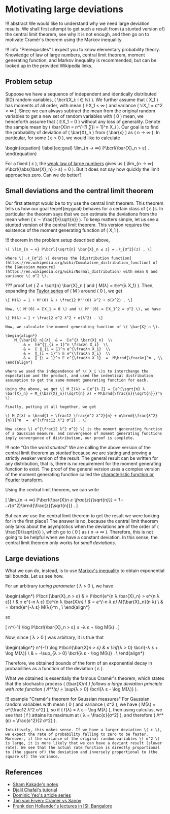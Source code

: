 #   Motivating large deviations

!!! abstract
    We would like to understand why we need large deviation results. We shall first attempt to get such a result from (a stunted version of) the central limit theorem, see why it is not enough, and then go on to motivate Cramér's theorem using the Markov inequality.

!!! info "Prerequisites"
    I expect you to know elementary probability theory. Knowledge of law of large numbers, central limit theorem, moment generating function, and Markov inequality is recommended, but can be looked up in the provided Wikipedia links.


## Problem setup

Suppose we have a sequence of independent and identically distributed (IID) random variables, \( \bcrl{X_i: i ∈ ℕ} \). We further assume that \( X_1 \) has moments of all order, with mean \( 𝔼X_1 < ∞ \) and variance \( 𝕍X_1 = σ^2 < ∞ \). Since we can always subtract the mean from the original random variables to get a new set of random variables with \( 0 \) mean, we henceforth assume that \( 𝔼X_1 = 0 \) without any loss of generality. Denote the sample mean by \( \bar{X}_n = n^{-1} ∑_{i = 1}^n X_i \). Our goal is to find the probability of deviation of \( \bar{X}_n \) from \( \bar{x} \) as \( n → ∞ \). In particular, for some \( ε > 0 \), we would like to calculate

\begin{equation}  \label{eq:goal}
    \lim_{n → ∞} ℙ\bcrl{\bar{X}_n > ε} .
\end{equation}

For a fixed \( ε \), the [weak law of large numbers](https://en.wikipedia.org/wiki/Law_of_large_numbers) gives us \( \lim_{n → ∞} ℙ\bcrl{\abs{\bar{X}_n} > ε} = 0 \). But it does not say how quickly the limit approaches zero. Can we do better?


##  Small deviations and the central limit theorem

Our first attempt would be to try use the central limit theorem. This theorem tells us how our goal \eqref{eq:goal} behaves for a certain class of \( ε \)s. In particular the theorem says that we can estimate the deviations from the mean when \( ε ∼ \frac{1}{\sqrt{n}} \). To keep matters simple, let us see a stunted version of the central limit theorem. This version requires the existence of the moment generating function of \( X_1 \).

!!! theorem
    In the problem setup described above,

    \[ \lim_{n → ∞} ℙ\bcrl{\sqrt{n} \bar{X}_n ≤ z} = 𝒩_{σ^2}(z) , \]

    where \( 𝒩_{σ^2} \) denotes the [distribution function](https://en.wikipedia.org/wiki/Cumulative_distribution_function) of the [Gaussian measure](https://en.wikipedia.org/wiki/Normal_distribution) with mean 0 and variance \( σ^2 \).

??? proof
    Let \( Z = \sqrt{n} \bar{X}_n \) and \( M(λ) = 𝔼e^{λ X_1} \). Then, expanding the [Taylor series](https://en.wikipedia.org/wiki/Taylor_series) of \( M \) around \( 0 \), we get

    \[ M(λ) = 1 + M'(0) λ + \frac12 M''(0) λ^2 + o(λ^2) . \]

    Now, \( M'(0) = 𝔼X_1 = 0 \) and \( M''(0) = 𝔼X_1^2 = σ^2 \), we have

    \[ M(λ) = 1 + \frac12 σ^2 λ^2 + o(λ^2) . \]

    Now, we calculate the moment generating function of \( \bar{X}_n \).

    \begin{align*}
        M_{\bar{X}_n}(λ)  & =  𝔼e^{λ \bar{X}_n}  \\
            & =  𝔼e^{∑_{i = 1}^n \fracλn X_i}  \\
            & =  𝔼 ∏_{i = 1}^n e^{\fracλn X_i}  \\
            & =  ∏_{i = 1}^n 𝔼 e^{\fracλn X_i}  \\
            & =  ∏_{i = 1}^n 𝔼 e^{\fracλn X_1}  =  M\brnd{\fracλn}^n , \\
    \end{align*}

    where we used the independence of \( X_i \)s to interchange the expectation and the product, and used the indentical distribution assumption to get the same moment generating function for each.

    Using the above, we get \( M_Z(λ) = 𝔼e^{λ Z} = 𝔼e^{\sqrt{n} λ \bar{X}_n} = M_{\bar{X}_n}(\sqrt{n} λ) = M\brnd{\frac{λ}{\sqrt{n}}}^n \).

    Finally, putting it all together, we get

    \[ M_Z(λ) = \brnd{1 + \frac12 \frac{σ^2 λ^2}{n} + o\brnd{\frac{λ^2}{n}}}^n  →  e^{\frac12 λ^2 σ^2} . \]

    Now since \( e^{\frac12 λ^2 σ^2} \) is the moment generating function of a Gaussian measure, and convergence of moment generating functions imply convergence of distribution, our proof is complete.


!!! note "On the word *stunted*"
    We are calling the above version of the central limit theorem as *stunted* because we are stating and proving a strictly weaker version of the result. The general result can be written for any distribution, that is, there is no requirement for the moment generating function to exist. The proof of the general version uses a complex version of the moment generating function called the [characteristic function or Fourier transform](https://en.wikipedia.org/wiki/Characteristic_function_(probability_theory)).

Using the central limit theorem, we can write

\[ \lim_{n → ∞} ℙ\bcrl{\bar{X}_n ≥ \frac{z}{\sqrt{n}}} = 1 - 𝒩_{σ^2}\brnd{\frac{z}{\sqrt{n}}} . \]

But can we use the central limit theorem to get the result we were looking for in the first place? The answer is no, because the central limit theorem only talks about the asymptotics when the deviations are of the order of \( \frac{1}{\sqrt{n}} \), which go to \( 0 \) as \( n → ∞ \). Therefore, this is not going to be helpful when we have a constant deviation. In this sense, the central limit theorem only works for *small deviations*.


##  Large deviations

What we can do, instead, is to use [Markov's inequality](https://en.wikipedia.org/wiki/Markov%27s_inequality) to obtain exponential tail bounds. Let us see how.

For an arbitrary *tuning parameter* \( λ > 0 \), we have

\begin{align*}
    ℙ\bcrl{\bar{X}_n > ε}  & =  ℙ\bcrl{e^{n λ \bar{X}_n} > e^{n λ ε}}  \\
        & ≤  e^{-n λ ε} 𝔼e^{n λ \bar{X}_n}  \\
        & =  e^{-n λ ε} M_{\bar{X}_n}(n λ)  \\
        & =  \brnd{e^{-λ ε} M(λ)}^n ,  \\
\end{align*}

so

\[ n^{-1} \log ℙ\bcrl{\bar{X}_n > ε} ≤ -λ ε + \log M(λ) . \]

Now, since \( λ > 0 \) was arbitrary, it is true that

\begin{align*}
    n^{-1} \log ℙ\bcrl{\bar{X}_n > ε}  & ≤  \inf_{λ > 0} \bcrl{-λ ε + \log M(λ)}  \\
        & =  -\sup_{λ > 0} \bcrl{λ ε - \log M(λ)} .  \\
\end{align*}

Therefore, we obtained bounds of the form of an exponential decay in probabilities as a function of the deviation \( ε \).

What we obtained is essentially the famous Cramér's theorem, which states that the stochastic process \( (\bar{X}_n) \) follows a large deviation principle with rate function \( Λ^*(ε) = \sup_{λ > 0} \bcrl{λ ε - \log M(λ)} \).

!!! example "Cramér's theorem for Gaussian measures"
    For Gaussian random variables with mean \( 0 \) and variance \( σ^2 \), we have \( M(λ) = e^{\frac12 λ^2 σ^2} \), so if \( f(λ) = λ ε - \log M(λ) \), then using calculus, we see that \( f \) attains its maximum at \( λ = \frac{ε}{σ^2} \), and therefore \( Λ^*(ε) = \frac{ε^2}{2 σ^2} \).

    Intuitively, this makes sense. If we have a larger deviation \( ε \), we expect the rate of probability falling to zero to be faster. Moreover, if the variance of the original random variables \( σ^2 \) is large, it is more likely that we can have a deviant result (slower rate). We see that the actual rate function is directly proportional to (the square of) the deviation and inversely proportional to (the square of) the variance.


##  References

*   [Sham Kakade's notes](http://stat.wharton.upenn.edu/~skakade/courses/stat928/lectures/lecture04.pdf)
*   [Djalil Chafaï's tutorial](http://djalil.chafai.net/blog/2018/03/09/tutorial-on-large-deviation-principles/)
*   [Dominic Yeo's article series](https://eventuallyalmosteverywhere.wordpress.com/2013/01/16/large-deviations-1-motivation-and-cramers-theorem/)
*   [Tim van Erven: Cramér vs Sanov](https://www.timvanerven.nl/blog/2012/08/large-deviations-cramer-vs-sanov/)
*   [Frank den Hollander's lectures in ISI, Bangalore
](https://www.isibang.ac.in/~athreya/pcm/)

